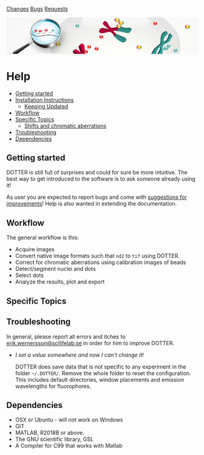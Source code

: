 <link rel="stylesheet" href="style.css">

<!--
<script src='https://cdnjs.cloudflare.com/ajax/libs/mathjax/2.7.0/MathJax.js?config=TeX-MML-AM_CHTML'>
</script>

<script type="text/x-mathjax-config">
  MathJax.Hub.Config({tex2jax: {inlineMath: [['$','$'], ['\\(','\\)']]}});
</script>
-->

[Changes](README.md)
[Bugs](BUGS.md)
[Requests](REQUESTS.md)

![DOTTER LOGO](logo_758.jpg)

# Help

 * [Getting started](#GettingStarted)
 * [Installation Instructions](#Installation)
   * [Keeping Updated](#KeepingUpdated)
 * [Workflow](#Workflow)
 * [Specific Topics](#SpecificTopics)
   * [Shifts and chromatic aberrations](#ShiftsCorrections)
 * [Troubleshooting](#Troubleshooting)
 * [Dependencies](#Dependencies)

<a name="GettingStarted"/>

## Getting started
DOTTER is still full of surprises and could for sure be more intuitive. The best way to get introduced to the software is to ask someone
already using it!

As user you are expected to report bugs and come with [suggestions for improvements](https://github.com/elgw/dotter/issues)! Help is also wanted in extending the documentation.

<a name="Installation"/>

<a name="Workflow"/>

## Workflow

The general workflow is this:

 * Acquire images
 * Convert native image formats such that `nd2` to `tif` using DOTTER.
 * Correct for chromatic aberrations using calibration images of beads
 * Detect/segment nuclei and dots
 * Select dots
 * Analyze the results, plot and export

<a name="SpecificTopics"/>

## Specific Topics


<a name="Troubleshooting"/>

## Troubleshooting

In general, please report all errors and itches to
<erik.wernersson@scilifelab.se> in order for him to
improve DOTTER.

 * _I set a value somewhere and now I can't change it!_

   DOTTER does save data that is not specific to any experiment in the
   folder `~/.DOTTER/`. Remove the whole folder to reset the
configuration. This includes default directories, window placements
and emission wavelengths for fluorophores.


## Dependencies
* OSX or Ubuntu - will not work on Windows
* GIT
* MATLAB, R2018B or above.
* The GNU scientific library, GSL
* A Compiler for C99 that works with Matlab

